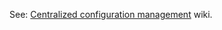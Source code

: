 See: [Centralized configuration management](https://github.com/4finance/micro-infra-spring/wiki/Centralized-configuration-management) wiki.
